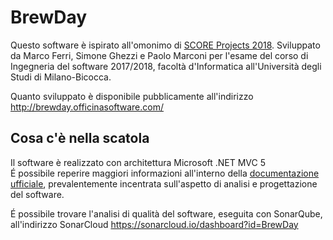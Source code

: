 # BrewDay
Questo software è ispirato all'omonimo di [SCORE Projects 2018](http://score-contest.org/2018/projects/brewday.php).
Sviluppato da Marco Ferri, Simone Ghezzi e Paolo Marconi per l'esame del corso di Ingegneria del software 2017/2018, facoltà d'Informatica all'Università degli Studi di Milano-Bicocca.

Quanto sviluppato è disponibile pubblicamente all'indirizzo http://brewday.officinasoftware.com/

## Cosa c'è nella scatola
Il software è realizzato con architettura Microsoft .NET MVC 5  
É possibile reperire maggiori informazioni all'interno della [documentazione ufficiale](https://mferri17.gitbooks.io/brewday-documentazione/), prevalentemente incentrata sull'aspetto di analisi e progettazione del software.

É possibile trovare l'analisi di qualità del software, eseguita con SonarQube, all'indirizzo SonarCloud https://sonarcloud.io/dashboard?id=BrewDay
